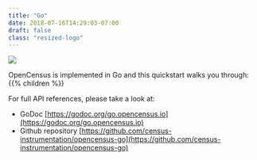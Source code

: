 ```yaml
---
title: "Go"
date: 2018-07-16T14:29:03-07:00
draft: false
class: "resized-logo"
---
```


![](/images/go-opencensus.png)

OpenCensus is implemented in Go and this quickstart walks you through:
{{% children %}}

For full API references, please take a look at:

* GoDoc [https://godoc.org/go.opencensus.io](https://godoc.org/go.opencensus.io)
* Github repository [https://github.com/census-instrumentation/opencensus-go](https://github.com/census-instrumentation/opencensus-go)
